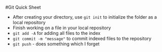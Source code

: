 #Git Quick Sheet

- After creating your directory, use `git init` to initialize the folder as a local repository
- Finish working on a file in your local repository
- `git add -A` for adding all files to the index
- `git commit -m "message"` to commit indexed files to the repository
- `git push` \- does something which I forget
